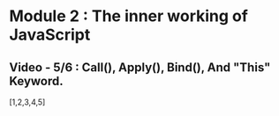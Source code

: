 # Module 2 : The inner working of JavaScript

## Video - 5/6 : Call(), Apply(), Bind(), And "This" Keyword.


[1,2,3,4,5]